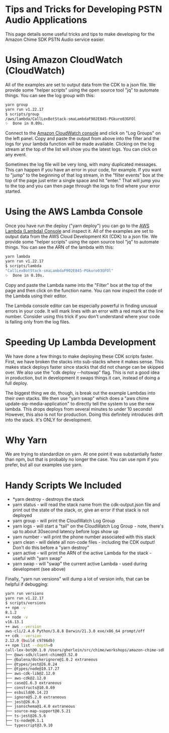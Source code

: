# Tips and Tricks for Developing PSTN Audio Applications

This page details some useful tricks and tips to make developing for the Amazon Chime SDK PSTN Audio service easier.
# Using Amazon CloudWatch (CloudWatch)

All of the examples are set to output data from the CDK to a json file.  We provide some "helper scripts" using the open source tool "jq" to automate things.  You can see the log group with this:

```bash
yarn group
yarn run v1.22.17
$ scripts/group
/aws/lambda/CallLexBotStack-smaLambdaF902E845-PGkuro03GFOl
✨  Done in 0.09s.
```

Connect to the [Amazon CloudWatch console](https://console.aws.amazon.com/cloudwatch/home) and click on "Log Groups" on the left panel.  Copy and paste the output from above into the filter and the logs for your lambda function will be made available.  Clicking on the log stream at the top of the list will show you the latest logs.  You can click on any event.  

Sometimes the log file will be very long, with many duplicated messages.  This can happen if you have an error in your code, for example.  If you want to "jump" to the beginning of that log stream, in the "filter events" box at the top of the page just enter a single space and hit "enter."  That will jump you to the top and you can then page through the logs to find where your error started.

# Using the AWS Lambda Console

Once you have run the deploy ("yarn deploy") you can go to the [AWS Lambda (Lambda) Console](https://console.aws.amazon.com/lambda/home) and inspect it.  All of the examples are set to output data from the AWS Cloud Development Kit (CDK) to a json file.  We provide some "helper scripts" using the open source tool "jq" to automate things.  You can see the ARN of the lambda with this:

```bash
yarn lambda
yarn run v1.22.17
$ scripts/lambda
"CallLexBotStack-smaLambdaF902E845-PGkuro03GFOl"
✨  Done in 0.10s.
```

Copy and paste the Lambda name into the "Filter" box at the top of the page and then click on the function name.  You can now inspect the code of the Lambda using their editor.  

The Lambda console editor can be especially powerful in finding unusual errors in your code.  It will mark lines with an error with a red mark at the line number.  Consider using this trick if you don't understand where your code is failing only from the log files.

# Speeding Up Lambda Development

We have done a few things to make deploying these CDK scripts faster.  First, we have broken the stacks into sub-stacks where it makes sense.  This makes stack deploys faster since stacks that did not change can be skipped over.  We also use the "cdk deploy --hotswap" flag.  This is not a good idea in production, but in development it swaps things it can, instead of doing a full deploy.

The biggest thing we do, though, is break out the example Lambdas into their own stacks.  We then use "yarn swap" which does a "aws chime update-sip-media-application" to directly tell the system to use the new lambda.  This drops deploys from several minutes to under 10 seconds!  However, this also is not for production.  Doing this definitely introduces drift into the stack.  It's ONLY for development.

# Why Yarn

We are trying to standardize on yarn.  At one point it was substantially faster than npm, but that is probably no longer the case.  You can use npm if you prefer, but all our examples use yarn.

# Handy Scripts We Included

* *yarn destroy - destroys the stack
* yarn status  - will read the stack name from the cdk-output.json file and print out the state of the stack, or, give an error if that stack is not deployed
* yarn group   - will print the CloudWatch Log Group 
* yarn logs    - will start a "tail" on the CloudWatch Log Group - note, there's up to about 30second latency before logs show up
* yarn number  - will print the phone number associated with this stack
* yarn clean   - will delete all non-code files - including the CDK output!  Don't do this before a "yarn destroy"
* yarn active  - will print the ARN of the active Lambda for the stack - useful with "yarn swap"
* yarn swap    - will "swap" the current active Lambda - used during development (see above)

Finally, "yarn run versions" will dump a lot of version info, that can be helpful if debugging:

```bash
yarn run versions
yarn run v1.22.17
$ scripts/versions
++ npm -v
8.1.2
++ node -v
v16.13.1
++ aws --version
aws-cli/2.4.6 Python/3.8.8 Darwin/21.3.0 exe/x86_64 prompt/off
++ cdk --version
2.12.0 (build c9786db)
++ npm list --depth=0
call-lex-bot@0.1.0 /Users/gherlein/src/chime/workshops/amazon-chime-sdk-pstn-audio-workshop/lambdas/call-lex-bot
├── @aws-sdk/client-chime@3.52.0
├── @balena/dockerignore@1.0.2 extraneous
├── @types/jest@26.0.24
├── @types/node@10.17.27
├── aws-cdk-lib@2.12.0
├── aws-cdk@2.12.0
├── case@1.6.3 extraneous
├── constructs@10.0.69
├── esbuild@0.14.23
├── ignore@5.2.0 extraneous
├── jest@26.6.3
├── jsonschema@1.4.0 extraneous
├── source-map-support@0.5.21
├── ts-jest@26.5.6
├── ts-node@9.1.1
└── typescript@3.9.10
```
